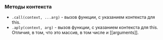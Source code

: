 
### Методы контекста

- `.call(context, ...arg)` - вызов функции, с указанием контекста для this.
- `.aply(context, arg)` - вызов функции, с указанием контекста для this. Отличия, в том, что это массив, в том числе и [[arguments]].
